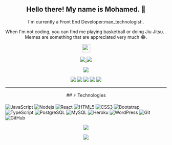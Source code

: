 <h2 align="center">Hello there! My name is Mohamed. 👋</h2>
<p align="center">I'm currently a Front End Developer:man_technologist:. 
</p>

<p align="center">When I'm not coding, you can find me playing basketball or doing Jiu Jitsu. . Memes are something that are appreciated very much 😂. </p>

<p align="center"><a href="https://www.linkedin.com/in/mohamed-nuh-215674199/"><img src="https://img.shields.io/badge/linkedin-%230077B5.svg?&style=for-the-badge&logo=linkedin&logoColor=white" height=25></a> 
</p>

<p align=center>
  <a href="mailto:nuhm39@gmail.com@gmail.com" target="_blank">
    <img src="https://img.shields.io/badge/Gmail-D14836?style=for-the-badge&logo=gmail&logoColor=white">
  </a>
  <a href="https://open.spotify.com/playlist/37i9dQZF1DWYkaDif7Ztbp">
    <img src="https://img.shields.io/badge/Spotify-1ED760?&style=for-the-badge&logo=spotify&logoColor=white">
  </a>
</p>
<p align="center">
<a href="https://github.com/madeby254"><img src="https://img.shields.io/github/followers/Terabyte17?style=social"></a>
</p>
<p align="center">
 <img src="https://img.shields.io/badge/Front End-green">
 <img src="https://img.shields.io/badge/Full Stack-red"> <img src="https://img.shields.io/badge/WordPress-magenta"> <img src="https://img.shields.io/badge/Git Processing-yellow"> <img src="https://img.shields.io/badge/Long Term Learning-blue"> 
</p>
<hr>
<p align="center">
## ⚡ Technologies

![JavaScript](https://img.shields.io/badge/-JavaScript-black?style=flat-square&logo=javascript) ![Nodejs](https://img.shields.io/badge/-Nodejs-black?style=flat-square&logo=Node.js) ![React](https://img.shields.io/badge/-React-black?style=flat-square&logo=react) ![HTML5](https://img.shields.io/badge/-HTML5-E34F26?style=flat-square&logo=html5&logoColor=white) ![CSS3](https://img.shields.io/badge/-CSS3-1572B6?style=flat-square&logo=css3) ![Bootstrap](https://img.shields.io/badge/-Bootstrap-563D7C?style=flat-square&logo=bootstrap) ![TypeScript](https://img.shields.io/badge/-TypeScript-007ACC?style=flat-square&logo=typescript) ![PostgreSQL](https://img.shields.io/badge/-PostgreSQL-336791?style=flat-square&logo=postgresql) ![MySQL](https://img.shields.io/badge/-MySQL-black?style=flat-square&logo=mysql) ![Heroku](https://img.shields.io/badge/-Heroku-430098?style=flat-square&logo=heroku)  ![WordPress](https://img.shields.io/badge/-WordPress-181717?style=flat-square&logo=wordpress) ![Git](https://img.shields.io/badge/-Git-black?style=flat-square&logo=git) ![GitHub](https://img.shields.io/badge/-GitHub-181717?style=flat-square&logo=github)

</p>

<p align=center>  
  <img align=center src="https://github-readme-stats.vercel.app/api?username=madeby254&show_icons=true&theme=radical">

</p>

<p align=center>  
  <img align=center src="https://github-readme-stats.vercel.app/api/top-langs/?username=madeby254&show_icons=true&theme=radical">
  
</p>

